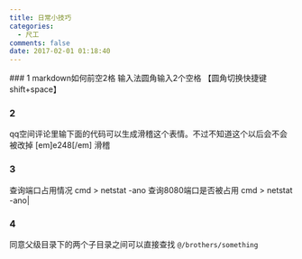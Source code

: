 ```yaml
---
title: 日常小技巧
categories:
  - 尺工
comments: false
date: 2017-02-01 01:18:40
---
```

<p></p>
<!-- more -->
### 1
markdown如何前空2格
输入法圆角输入2个空格 【圆角切换快捷键 shift+space】

### 2
qq空间评论里输下面的代码可以生成滑稽这个表情。不过不知道这个以后会不会被改掉
[em]e248[/em]    滑稽

### 3
查询端口占用情况
cmd > netstat -ano
查询8080端口是否被占用
cmd > netstat -ano|

### 4
同意父级目录下的两个子目录之间可以直接查找 `@/brothers/something`